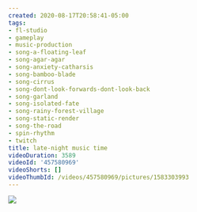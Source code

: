 ```yaml
---
created: 2020-08-17T20:58:41-05:00
tags:
- fl-studio
- gameplay
- music-production
- song-a-floating-leaf
- song-agar-agar
- song-anxiety-catharsis
- song-bamboo-blade
- song-cirrus
- song-dont-look-forwards-dont-look-back
- song-garland
- song-isolated-fate
- song-rainy-forest-village
- song-static-render
- song-the-road
- spin-rhythm
- twitch
title: late-night music time
videoDuration: 3589
videoId: '457580969'
videoShorts: []
videoThumbId: /videos/457580969/pictures/1583303993
---
```


![](20200818015841.jpg)
